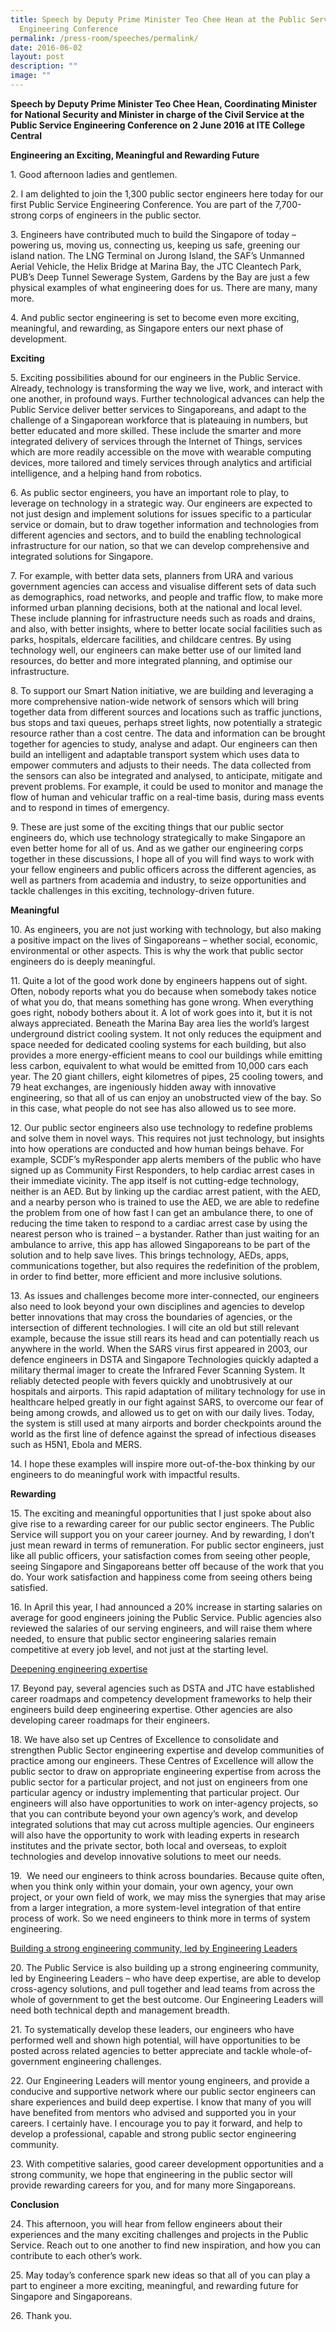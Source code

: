 ```yaml
---
title: Speech by Deputy Prime Minister Teo Chee Hean at the Public Service
  Engineering Conference
permalink: /press-room/speeches/permalink/
date: 2016-06-02
layout: post
description: ""
image: ""
---
```

**Speech by Deputy Prime Minister Teo Chee Hean, Coordinating Minister for National Security and Minister in charge of the Civil Service at the Public Service Engineering Conference on 2 June 2016 at ITE College Central**

**Engineering an Exciting, Meaningful and Rewarding Future**  
  
1\. Good afternoon ladies and gentlemen.   
  
2\. I am delighted to join the 1,300 public sector engineers here today for our first Public Service Engineering Conference. You are part of the 7,700-strong corps of engineers in the public sector.  
  
3\. Engineers have contributed much to build the Singapore of today – powering us, moving us, connecting us, keeping us safe, greening our island nation. The LNG Terminal on Jurong Island, the SAF’s Unmanned Aerial Vehicle, the Helix Bridge at Marina Bay, the JTC Cleantech Park, PUB’s Deep Tunnel Sewerage System, Gardens by the Bay are just a few physical examples of what engineering does for us. There are many, many more.

4\. And public sector engineering is set to become even more exciting, meaningful, and rewarding, as Singapore enters our next phase of development.  
  
**Exciting**  

5\. Exciting possibilities abound for our engineers in the Public Service. Already, technology is transforming the way we live, work, and interact with one another, in profound ways. Further technological advances can help the Public Service deliver better services to Singaporeans, and adapt to the challenge of a Singaporean workforce that is plateauing in numbers, but better educated and more skilled. These include the smarter and more integrated delivery of services through the Internet of Things, services which are more readily accessible on the move with wearable computing devices, more tailored and timely services through analytics and artificial intelligence, and a helping hand from robotics.  
  
6\. As public sector engineers, you have an important role to play, to leverage on technology in a strategic way. Our engineers are expected to not just design and implement solutions for issues specific to a particular service or domain, but to draw together information and technologies from different agencies and sectors, and to build the enabling technological infrastructure for our nation, so that we can develop comprehensive and integrated solutions for Singapore.  
  
7\. For example, with better data sets, planners from URA and various government agencies can access and visualise different sets of data such as demographics, road networks, and people and traffic flow, to make more informed urban planning decisions, both at the national and local level. These include planning for infrastructure needs such as roads and drains, and also, with better insights, where to better locate social facilities such as parks, hospitals, eldercare facilities, and childcare centres. By using technology well, our engineers can make better use of our limited land resources, do better and more integrated planning, and optimise our infrastructure.  
  
8\. To support our Smart Nation initiative, we are building and leveraging a more comprehensive nation-wide network of sensors which will bring together data from different sources and locations such as traffic junctions, bus stops and taxi queues, perhaps street lights, now potentially a strategic resource rather than a cost centre. The data and information can be brought together for agencies to study, analyse and adapt. Our engineers can then build an intelligent and adaptable transport system which uses data to empower commuters and adjusts to their needs. The data collected from the sensors can also be integrated and analysed, to anticipate, mitigate and prevent problems. For example, it could be used to monitor and manage the flow of human and vehicular traffic on a real-time basis, during mass events and to respond in times of emergency.   
  
9\. These are just some of the exciting things that our public sector engineers do, which use technology strategically to make Singapore an even better home for all of us. And as we gather our engineering corps together in these discussions, I hope all of you will find ways to work with your fellow engineers and public officers across the different agencies, as well as partners from academia and industry, to seize opportunities and tackle challenges in this exciting, technology-driven future.

**Meaningful**   

10\. As engineers, you are not just working with technology, but also making a positive impact on the lives of Singaporeans – whether social, economic, environmental or other aspects. This is why the work that public sector engineers do is deeply meaningful.   
  
11\. Quite a lot of the good work done by engineers happens out of sight. Often, nobody reports what you do because when somebody takes notice of what you do, that means something has gone wrong. When everything goes right, nobody bothers about it. A lot of work goes into it, but it is not always appreciated. Beneath the Marina Bay area lies the world’s largest underground district cooling system. It not only reduces the equipment and space needed for dedicated cooling systems for each building, but also provides a more energy-efficient means to cool our buildings while emitting less carbon, equivalent to what would be emitted from 10,000 cars each year. The 20 giant chillers, eight kilometres of pipes, 25 cooling towers, and 79 heat exchanges, are ingeniously hidden away with innovative engineering, so that all of us can enjoy an unobstructed view of the bay. So in this case, what people do not see has also allowed us to see more.  
  
12\. Our public sector engineers also use technology to redefine problems and solve them in novel ways. This requires not just technology, but insights into how operations are conducted and how human beings behave. For example, SCDF’s myResponder app alerts members of the public who have signed up as Community First Responders, to help cardiac arrest cases in their immediate vicinity. The app itself is not cutting-edge technology, neither is an AED. But by linking up the cardiac arrest patient, with the AED, and a nearby person who is trained to use the AED, we are able to redefine the problem from one of how fast I can get an ambulance there, to one of reducing the time taken to respond to a cardiac arrest case by using the nearest person who is trained – a bystander. Rather than just waiting for an ambulance to arrive, this app has allowed Singaporeans to be part of the solution and to help save lives. This brings technology, AEDs, apps, communications together, but also requires the redefinition of the problem, in order to find better, more efficient and more inclusive solutions.  
  
13\. As issues and challenges become more inter-connected, our engineers also need to look beyond your own disciplines and agencies to develop better innovations that may cross the boundaries of agencies, or the intersection of different technologies. I will cite an old but still relevant example, because the issue still rears its head and can potentially reach us anywhere in the world. When the SARS virus first appeared in 2003, our defence engineers in DSTA and Singapore Technologies quickly adapted a military thermal imager to create the Infrared Fever Scanning System. It reliably detected people with fevers quickly and unobtrusively at our hospitals and airports. This rapid adaptation of military technology for use in healthcare helped greatly in our fight against SARS, to overcome our fear of being among crowds, and allowed us to get on with our daily lives. Today, the system is still used at many airports and border checkpoints around the world as the first line of defence against the spread of infectious diseases such as H5N1, Ebola and MERS.   
  
14\. I hope these examples will inspire more out-of-the-box thinking by our engineers to do meaningful work with impactful results.   
  
**Rewarding**  
  
15\. The exciting and meaningful opportunities that I just spoke about also give rise to a rewarding career for our public sector engineers. The Public Service will support you on your career journey. And by rewarding, I don’t just mean reward in terms of remuneration. For public sector engineers, just like all public officers, your satisfaction comes from seeing other people, seeing Singapore and Singaporeans better off because of the work that you do. Your work satisfaction and happiness come from seeing others being satisfied.  
  
16\. In April this year, I had announced a 20% increase in starting salaries on average for good engineers joining the Public Service. Public agencies also reviewed the salaries of our serving engineers, and will raise them where needed, to ensure that public sector engineering salaries remain competitive at every job level, and not just at the starting level.   
  
<u>Deepening engineering expertise</u>
  
17\. Beyond pay, several agencies such as DSTA and JTC have established career roadmaps and competency development frameworks to help their engineers build deep engineering expertise. Other agencies are also developing career roadmaps for their engineers.  
  
18\. We have also set up Centres of Excellence to consolidate and strengthen Public Sector engineering expertise and develop communities of practice among our engineers. These Centres of Excellence will allow the public sector to draw on appropriate engineering expertise from across the public sector for a particular project, and not just on engineers from one particular agency or industry implementing that particular project. Our engineers will also have opportunities to work on inter-agency projects, so that you can contribute beyond your own agency’s work, and develop integrated solutions that may cut across multiple agencies. Our engineers will also have the opportunity to work with leading experts in research institutes and the private sector, both local and overseas, to exploit technologies and develop innovative solutions to meet our needs.   
  
19\.  We need our engineers to think across boundaries. Because quite often, when you think only within your domain, your own agency, your own project, or your own field of work, we may miss the synergies that may arise from a larger integration, a more system-level integration of that entire process of work. So we need engineers to think more in terms of system engineering.  
  
<u>Building a strong engineering community, led by Engineering Leaders</u>
  
20\. The Public Service is also building up a strong engineering community, led by Engineering Leaders – who have deep expertise, are able to develop cross-agency solutions, and pull together and lead teams from across the whole of government to get the best outcome. Our Engineering Leaders will need both technical depth and management breadth.   
  
21\. To systematically develop these leaders, our engineers who have performed well and shown high potential, will have opportunities to be posted across related agencies to better appreciate and tackle whole-of-government engineering challenges.   
  
22\. Our Engineering Leaders will mentor young engineers, and provide a conducive and supportive network where our public sector engineers can share experiences and build deep expertise. I know that many of you will have benefited from mentors who advised and supported you in your careers. I certainly have. I encourage you to pay it forward, and help to develop a professional, capable and strong public sector engineering community.  
  
23\. With competitive salaries, good career development opportunities and a strong community, we hope that engineering in the public sector will provide rewarding careers for you, and for many more Singaporeans.  
  
**Conclusion**

24\. This afternoon, you will hear from fellow engineers about their experiences and the many exciting challenges and projects in the Public Service. Reach out to one another to find new inspiration, and how you can contribute to each other’s work.   
  
25\. May today’s conference spark new ideas so that all of you can play a part to engineer a more exciting, meaningful, and rewarding future for Singapore and Singaporeans.  
  
26\. Thank you.